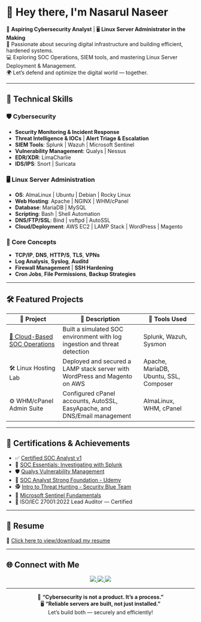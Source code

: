 # 👋 Hey there, I'm Nasarul Naseer

🚀 **Aspiring Cybersecurity Analyst** | 🖥️ **Linux Server Administrator in the Making**  
🔐 Passionate about securing digital infrastructure and building efficient, hardened systems.  
💻 Exploring SOC Operations, SIEM tools, and mastering Linux Server Deployment & Management.  
🌍 Let’s defend and optimize the digital world — together.

---

## 🧰 Technical Skills

### 🛡️ Cybersecurity
- **Security Monitoring & Incident Response**
- **Threat Intelligence & IOCs** | **Alert Triage & Escalation**
- **SIEM Tools**: Splunk | Wazuh | Microsoft Sentinel
- **Vulnerability Management**: Qualys | Nessus
- **EDR/XDR**: LimaCharlie
- **IDS/IPS**: Snort | Suricata

### 🖥️ Linux Server Administration
- **OS**: AlmaLinux | Ubuntu | Debian | Rocky Linux
- **Web Hosting**: Apache | NGINX | WHM/cPanel
- **Database**: MariaDB | MySQL
- **Scripting**: Bash | Shell Automation
- **DNS/FTP/SSL**: Bind | vsftpd | AutoSSL
- **Cloud/Deployment**: AWS EC2 | LAMP Stack | WordPress | Magento

### 🧠 Core Concepts
- **TCP/IP**, **DNS**, **HTTP/S**, **TLS**, **VPNs**
- **Log Analysis**, **Syslog**, **Auditd**
- **Firewall Management** | **SSH Hardening**
- **Cron Jobs**, **File Permissions**, **Backup Strategies**

---

## 🛠️ Featured Projects

| 🔧 Project | 💬 Description | 🧰 Tools Used |
|-----------|----------------|---------------|
| [🔐 Cloud-Based SOC Operations](https://github.com/nasarul10/soc-home-lab-project.git) | Built a simulated SOC environment with log ingestion and threat detection | Splunk, Wazuh, Sysmon |
| 🛠️ Linux Hosting Lab | Deployed and secured a LAMP stack server with WordPress and Magento on AWS | Apache, MariaDB, Ubuntu, SSL, Composer |
| ⚙️ WHM/cPanel Admin Suite | Configured cPanel accounts, AutoSSL, EasyApache, and DNS/Email management | AlmaLinux, WHM, cPanel |

---

## 📜 Certifications & Achievements

- ✅ [Certified SOC Analyst v1](https://drive.google.com/file/d/15jJZH53lRRnxAF893UZN_N9RJ-XwWuju/view?usp=drive_link)  
- 🔎 [SOC Essentials: Investigating with Splunk](https://drive.google.com/file/d/1_geEW4Ggdbc0C8KDe1fKM__sWqUz7FSA/view?usp=drive_link)  
- 🛡️ [Qualys Vulnerability Management](https://drive.google.com/file/d/16bbjZmjN46-bs4-BOfVi17Ic9ihp1Los/view?usp=drive_link)  
- 🧠 [SOC Analyst Strong Foundation - Udemy](https://www.udemy.com/certificate/UC-ad98c13f-91d6-42a0-9daf-a7c3c23f7390/)  
- 🕵️ [Intro to Threat Hunting - Security Blue Team](https://drive.google.com/file/d/1HbvGIuPGdUwJSMZ-VsLqTWddxrf10Q9p/view?usp=drive_link)  
- 🧭 [Microsoft Sentinel Fundamentals](https://learn.microsoft.com/en-in/users/nasarulnaseer-0714/achievements/cf5h7jx9)  
- 📄 ISO/IEC 27001:2022 Lead Auditor — Certified

---

## 📄 Resume

📁 [Click here to view/download my resume](https://github.com/nasarul10/Resume/blob/main/Nasarul_resume_updated.pdf)

---

## 🌐 Connect with Me

<p align="center">
  <a href="https://www.linkedin.com/in/nasarulnaseer/">
    <img src="https://img.shields.io/badge/LinkedIn-%230077B5.svg?style=for-the-badge&logo=linkedin&logoColor=white"/>
  </a>
  <a href="https://www.instagram.com/nasarul_nazz/">
    <img src="https://img.shields.io/badge/Instagram-%23E4405F.svg?style=for-the-badge&logo=instagram&logoColor=white"/>
  </a>
  <a href="#">
    <img src="https://img.shields.io/badge/X-%23000000.svg?style=for-the-badge&logo=x&logoColor=white"/>
  </a>
</p>

---

<p align="center">
  🔐 <strong>“Cybersecurity is not a product. It’s a process.”</strong><br>
  🖥️ <strong>“Reliable servers are built, not just installed.”</strong><br>
  Let’s build both — securely and efficiently!
</p>
